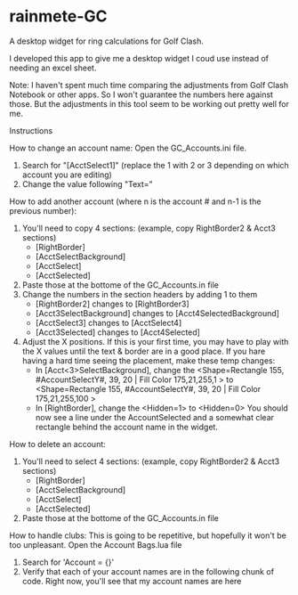 # rainmete-GC
A desktop widget for ring calculations for Golf Clash.

I developed this app to give me a desktop widget I coud use instead of needing an excel sheet.

Note: I haven't spent much time comparing the adjustments from Golf Clash Notebook or other apps.  So I won't guarantee the numbers here against those.  But the adjustments in this tool seem to be working out pretty well for me.

Instructions


 

How to change an account name:
Open the GC_Accounts.ini file. 
1) Search for "[AcctSelect1]" (replace the 1 with 2 or 3 depending on which account you are editing)
2) Change the value following "Text="

How to add another account (where n is the account # and n-1 is the previous number):
1) You'll need to copy 4 sections: (example, copy RightBorder2 & Acct3 sections)
    - [RightBorder<n-1>]
    - [Acct<n>SelectBackground]
    - [AcctSelect<n>]
    - [Acct<n>Selected]
2) Paste those at the bottome of the GC_Accounts.in file
3) Change the numbers in the section headers by adding 1 to them
    - [RightBorder2] changes to [RightBorder3]
    - [Acct3SelectBackground] changes to [Acct4SelectedBackground]
    - [AcctSelect3] changes to [AcctSelect4]
    - [Acct3Selected] changes to [Acct4Selected]
4) Adjust the X positions.  If this is your first time, you may have to play with the X values until the text & border are in a good place.  If you hare having a hard time seeing the placement, make these temp changes:
    - In [Acct<3>SelectBackground], change the 
        <Shape=Rectangle 155, #AccountSelectY#, 39, 20 | Fill Color 175,21,255,1 >
        to
        <Shape=Rectangle 155, #AccountSelectY#, 39, 20 | Fill Color 175,21,255,100 >
    - In [RightBorder<n-1>], change the
        <Hidden=1>
        to
        <Hidden=0>
    You should now see a line under the Account<n>Selected and a somewhat clear rectangle behind the account name in the widget.

How to delete an account:
1) You'll need to select 4 sections: (example, copy RightBorder2 & Acct3 sections)
    - [RightBorder<n-1>]
    - [Acct<n>SelectBackground]
    - [AcctSelect<n>]
    - [Acct<n>Selected]
2) Paste those at the bottome of the GC_Accounts.in file

How to handle clubs:
This is going to be repetitive, but hopefully it won't be too unpleasant.
Open the Account Bags.lua file
1) Search for 'Account = {}'
2) Verify that each of your account names are in the following chunk of code.  Right now, you'll see that my account names are here

